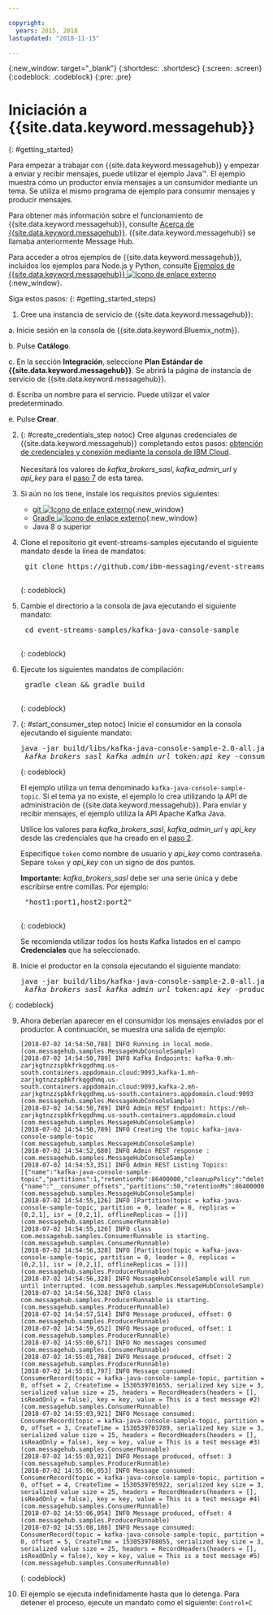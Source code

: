 ```yaml
---

copyright:
  years: 2015, 2018
lastupdated: "2018-11-15"

---
```


{:new_window: target="_blank"}
{:shortdesc: .shortdesc}
{:screen: .screen}
{:codeblock: .codeblock}
{:pre: .pre}

# Iniciación a {{site.data.keyword.messagehub}} 
{: #getting_started}

Para empezar a trabajar con {{site.data.keyword.messagehub}} y empezar a enviar y recibir mensajes, puede utilizar el ejemplo Java™. El ejemplo muestra cómo un productor envía mensajes a un consumidor mediante un tema. Se utiliza el mismo programa de ejemplo para consumir mensajes y producir mensajes.

Para obtener más información sobre el funcionamiento de {{site.data.keyword.messagehub}}, consulte [Acerca de {{site.data.keyword.messagehub}}](/docs/services/EventStreams/eventstreams010.html). {{site.data.keyword.messagehub}} se llamaba anteriormente Message Hub.

Para acceder a otros ejemplos de {{site.data.keyword.messagehub}}, incluidos los ejemplos para Node.js y Python, consulte [Ejemplos de {{site.data.keyword.messagehub}} ![Icono de enlace externo](../../icons/launch-glyph.svg "Icono de enlace externo")](https://github.com/ibm-messaging/event-streams-samples){:new_window}.

<!-- 11/01/18 - Karen - removing diagram as requested by James
![Java sample overview diagram](getting_started_sample.gif "Overview diagram of Java sample showing the flow of messages.")
-->

Siga estos pasos:
{: #getting_started_steps}
 
1. Cree una instancia de servicio de {{site.data.keyword.messagehub}}:

  a. Inicie sesión en la consola de {{site.data.keyword.Bluemix_notm}}. 
  
  b. Pulse **Catálogo**.
  
  c. En la sección **Integración**, seleccione **Plan Estándar de {{site.data.keyword.messagehub}}**. Se abrirá la página de instancia de servicio de {{site.data.keyword.messagehub}}.
  
  d. Escriba un nombre para el servicio. Puede utilizar el valor predeterminado.
  
  e. Pulse **Crear**.

2. {: #create_credentials_step notoc} Cree algunas credenciales de {{site.data.keyword.messagehub}} completando estos pasos: [obtención de credenciales y conexión mediante la consola de IBM Cloud](/docs/services/EventStreams/eventstreams127.html#connect_standard_cf_console).
   <br/>
   <br/>Necesitará los valores de *kafka_brokers_sasl*, *kafka_admin_url* y *api_key* para el [paso 7](/docs/services/EventStreams/index.html#start_consumer_step) de esta tarea.   

3. Si aún no los tiene, instale los requisitos previos siguientes:

    * [git ![Icono de enlace externo](../../icons/launch-glyph.svg "Icono de enlace externo")](https://git-scm.com/){:new_window}
	* [Gradle ![Icono de enlace externo](../../icons/launch-glyph.svg "Icono de enlace externo")](https://gradle.org/){:new_window}
    * Java 8 o superior
 
4. Clone el repositorio git event-streams-samples ejecutando el siguiente mandato desde la línea de mandatos:

    <pre class="pre">
    git clone https://github.com/ibm-messaging/event-streams-samples.git
    </pre>
	{: codeblock}

5. Cambie el directorio a la consola de java ejecutando el siguiente mandato:

    <pre class="pre">
    cd event-streams-samples/kafka-java-console-sample
    </pre>
	{: codeblock}

6. Ejecute los siguientes mandatos de compilación:

    <pre class="pre">
    gradle clean && gradle build
    </pre>
	{: codeblock}

7. {: #start_consumer_step notoc} Inicie el consumidor en la consola ejecutando el siguiente mandato:

    <pre class="pre">java -jar build/libs/kafka-java-console-sample-2.0-all.jar
	<var class="keyword varname">kafka_brokers_sasl</var> <var class="keyword varname">kafka_admin_url</var> token<var class="keyword varname">:api_key</var> -consumer</pre>
    {: codeblock}
    
    El ejemplo utiliza un tema denominado `kafka-java-console-sample-topic`. Si el tema ya no existe, el ejemplo lo crea utilizando la API de administración de {{site.data.keyword.messagehub}}. Para enviar y recibir mensajes, el ejemplo utiliza la API Apache Kafka Java.

    Utilice los valores para *kafka_brokers_sasl*, *kafka_admin_url*
    y *api_key* desde las credenciales que ha creado en el [paso 2](/docs/services/EventStreams/index.html#create_credentials_step).
	
	Especifique <code>token</code> como nombre de usuario y <var class="keyword varname">api_key</var> como contraseña. Separe <code>token</code>
y <var class="keyword varname">api_key</var> con un signo de dos puntos.
    
	**Importante:** *kafka_brokers_sasl* debe ser una serie única y debe escribirse entre comillas. Por ejemplo:

    <pre class="pre">
    "host1:port1,host2:port2"
    </pre>
	{: codeblock}

    Se recomienda utilizar todos los hosts Kafka listados en el campo **Credenciales** que ha seleccionado.

8. Inicie el productor en la consola ejecutando el siguiente mandato:
   
    <pre class="pre">java -jar build/libs/kafka-java-console-sample-2.0-all.jar
	<var class="keyword varname">kafka_brokers_sasl</var> <var class="keyword varname">kafka_admin_url</var> token<var class="keyword varname">:api_key</var> -producer</pre>
 {: codeblock}
  
9. Ahora deberían aparecer en el consumidor los mensajes enviados por el productor. A continuación, se muestra una salida de ejemplo:

    ```
    [2018-07-02 14:54:50,788] INFO Running in local mode. (com.messagehub.samples.MessageHubConsoleSample)
    [2018-07-02 14:54:50,789] INFO Kafka Endpoints: kafka-0.mh-zarjkgtnzzspbkfrkqgdhmq.us-south.containers.appdomain.cloud:9093,kafka-1.mh-zarjkgtnzzspbkfrkqgdhmq.us-south.containers.appdomain.cloud:9093,kafka-2.mh-zarjkgtnzzspbkfrkqgdhmq.us-south.containers.appdomain.cloud:9093 (com.messagehub.samples.MessageHubConsoleSample)
    [2018-07-02 14:54:50,789] INFO Admin REST Endpoint: https://mh-zarjkgtnzzspbkfrkqgdhmq.us-south.containers.appdomain.cloud (com.messagehub.samples.MessageHubConsoleSample)
    [2018-07-02 14:54:50,789] INFO Creating the topic kafka-java-console-sample-topic (com.messagehub.samples.MessageHubConsoleSample)
    [2018-07-02 14:54:52,680] INFO Admin REST response : (com.messagehub.samples.MessageHubConsoleSample)
    [2018-07-02 14:54:53,351] INFO Admin REST Listing Topics: [{"name":"kafka-java-console-sample-topic","partitions":1,"retentionMs":86400000,"cleanupPolicy":"delete"},{"name":"__consumer_offsets","partitions":50,"retentionMs":86400000,"cleanupPolicy":"compact"}] (com.messagehub.samples.MessageHubConsoleSample)
    [2018-07-02 14:54:55,126] INFO [Partition(topic = kafka-java-console-sample-topic, partition = 0, leader = 0, replicas = [0,2,1], isr = [0,2,1], offlineReplicas = [])] (com.messagehub.samples.ConsumerRunnable)
    [2018-07-02 14:54:55,126] INFO class com.messagehub.samples.ConsumerRunnable is starting. (com.messagehub.samples.ConsumerRunnable)
    [2018-07-02 14:54:56,328] INFO [Partition(topic = kafka-java-console-sample-topic, partition = 0, leader = 0, replicas = [0,2,1], isr = [0,2,1], offlineReplicas = [])] (com.messagehub.samples.ProducerRunnable)
    [2018-07-02 14:54:56,328] INFO MessageHubConsoleSample will run until interrupted. (com.messagehub.samples.MessageHubConsoleSample)
    [2018-07-02 14:54:56,328] INFO class com.messagehub.samples.ProducerRunnable is starting. (com.messagehub.samples.ProducerRunnable)
    [2018-07-02 14:54:57,514] INFO Message produced, offset: 0 (com.messagehub.samples.ProducerRunnable)
    [2018-07-02 14:54:59,652] INFO Message produced, offset: 1 (com.messagehub.samples.ProducerRunnable)
    [2018-07-02 14:55:00,671] INFO No messages consumed (com.messagehub.samples.ConsumerRunnable)
    [2018-07-02 14:55:01,788] INFO Message produced, offset: 2 (com.messagehub.samples.ProducerRunnable)
    [2018-07-02 14:55:01,797] INFO Message consumed: ConsumerRecord(topic = kafka-java-console-sample-topic, partition = 0, offset = 2, CreateTime = 1530539701655, serialized key size = 3, serialized value size = 25, headers = RecordHeaders(headers = [], isReadOnly = false), key = key, value = This is a test message #2) (com.messagehub.samples.ConsumerRunnable)
    [2018-07-02 14:55:03,921] INFO Message consumed: ConsumerRecord(topic = kafka-java-console-sample-topic, partition = 0, offset = 3, CreateTime = 1530539703789, serialized key size = 3, serialized value size = 25, headers = RecordHeaders(headers = [], isReadOnly = false), key = key, value = This is a test message #3) (com.messagehub.samples.ConsumerRunnable)
    [2018-07-02 14:55:03,921] INFO Message produced, offset: 3 (com.messagehub.samples.ProducerRunnable)
    [2018-07-02 14:55:06,053] INFO Message consumed: ConsumerRecord(topic = kafka-java-console-sample-topic, partition = 0, offset = 4, CreateTime = 1530539705922, serialized key size = 3, serialized value size = 25, headers = RecordHeaders(headers = [], isReadOnly = false), key = key, value = This is a test message #4) (com.messagehub.samples.ConsumerRunnable)
    [2018-07-02 14:55:06,054] INFO Message produced, offset: 4 (com.messagehub.samples.ProducerRunnable)
    [2018-07-02 14:55:08,186] INFO Message consumed: ConsumerRecord(topic = kafka-java-console-sample-topic, partition = 0, offset = 5, CreateTime = 1530539708055, serialized key size = 3, serialized value size = 25, headers = RecordHeaders(headers = [], isReadOnly = false), key = key, value = This is a test message #5) (com.messagehub.samples.ConsumerRunnable)
    ```
	{: codeblock}
	
10. El ejemplo se ejecuta indefinidamente hasta que lo detenga. Para detener el proceso, ejecute un mandato como el siguiente: <code>Control+C</code>

<!-- 07/06/18 - Karen: removing until a newer version available
To watch a video that walks
you through getting a Java sample to run against {{site.data.keyword.messagehub}}, see [{{site.data.keyword.messagehub}} - Getting started with IBM's Kafka in the cloud ![External link icon](../../icons/launch-glyph.svg "External link icon")](https://www.youtube.com/watch?v=tt-bLtFzC_4){:new_window}.
-->



